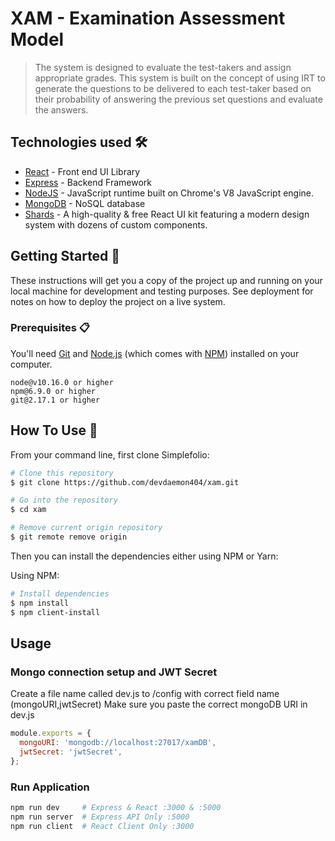 # XAM - Examination Assessment Model

> The system is designed to evaluate the test-takers and assign appropriate grades. This system is built on the concept of using IRT to generate the questions to be delivered to each test-taker based on their probability of answering the previous set questions and evaluate the answers.

## Technologies used 🛠️

- [React](https://reactjs.org/) - Front end UI Library
- [Express](https://expressjs.com/en/starter/installing.html) - Backend Framework
- [NodeJS](https://nodejs.org/en/docs/) - JavaScript runtime built on Chrome's V8 JavaScript engine.
- [MongoDB](https://docs.mongodb.com/manual/) - NoSQL database
- [Shards](https://scrollrevealjs.org/) - A high-quality & free React UI kit featuring a modern design system with dozens of custom components.

## Getting Started 🚀

These instructions will get you a copy of the project up and running on your local machine for development and testing purposes. See deployment for notes on how to deploy the project on a live system.

### Prerequisites 📋

You'll need [Git](https://git-scm.com) and [Node.js](https://nodejs.org/en/download/) (which comes with [NPM](http://npmjs.com)) installed on your computer.

```
node@v10.16.0 or higher
npm@6.9.0 or higher
git@2.17.1 or higher
```

## How To Use 🔧

From your command line, first clone Simplefolio:

```bash
# Clone this repository
$ git clone https://github.com/devdaemon404/xam.git

# Go into the repository
$ cd xam

# Remove current origin repository
$ git remote remove origin
```

Then you can install the dependencies either using NPM or Yarn:

Using NPM:

```bash
# Install dependencies
$ npm install
$ npm client-install

```

## Usage

### Mongo connection setup and JWT Secret

Create a file name called dev.js to /config with correct field name (mongoURI,jwtSecret)
Make sure you paste the correct mongoDB URI in dev.js

```js
module.exports = {
  mongoURI: 'mongodb://localhost:27017/xamDB',
  jwtSecret: 'jwtSecret',
};
```

### Run Application

```bash
npm run dev     # Express & React :3000 & :5000
npm run server  # Express API Only :5000
npm run client  # React Client Only :3000

```

